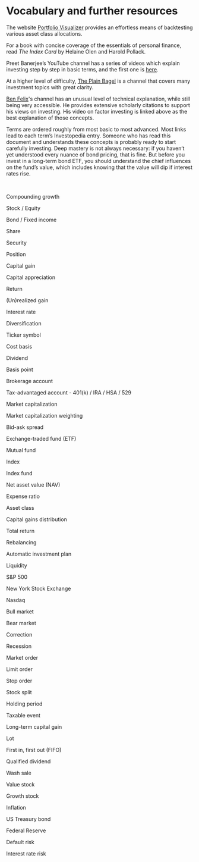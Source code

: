 # Vocabulary and further resources

The website [Portfolio Visualizer](https://www.portfoliovisualizer.com/backtest-asset-class-allocation) provides an effortless means of backtesting various asset class allocations.

For a book with concise coverage of the essentials of personal finance, read _The Index Card_ by Helaine Olen and Harold Pollack.

Preet Banerjee’s YouTube channel has a series of videos which explain investing step by step in basic terms, and the first one is [here](https://www.youtube.com/watch?v=Arz_9WX-pn0&ab_channel=PreetBanerjee).

At a higher level of difficulty, [The Plain Bagel](https://www.youtube.com/c/ThePlainBagel/videos) is a channel that covers many investment topics with great clarity.

[Ben Felix](https://www.youtube.com/c/BenFelixCSI/videos)'s channel has an unusual level of technical explanation, while still being very accessible. He provides extensive scholarly citations to support his views on investing. His video on factor investing is linked above as the best explanation of those concepts.

Terms are ordered roughly from most basic to most advanced. Most links lead to each term’s Investopedia entry. Someone who has read this document and understands these concepts is probably ready to start carefully investing. Deep mastery is not always necessary: if you haven’t yet understood every nuance of bond pricing, that is fine. But before you invest in a long-term bond ETF, you should understand the chief influences on the fund’s value, which includes knowing that the value will dip if interest rates rise.

&nbsp;

Compounding growth

Stock / Equity

Bond / Fixed income

Share

Security

Position

Capital gain

Capital appreciation

Return

(Un)realized gain

Interest rate

Diversification

Ticker symbol

Cost basis

Dividend

Basis point

Brokerage account

Tax-advantaged account - 401(k) / IRA / HSA / 529

Market capitalization

Market capitalization weighting

Bid-ask spread

Exchange-traded fund (ETF)

Mutual fund

Index

Index fund

Net asset value (NAV)

Expense ratio

Asset class

Capital gains distribution

Total return

Rebalancing

Automatic investment plan

Liquidity

S&P 500

New York Stock Exchange

Nasdaq

Bull market

Bear market

Correction

Recession

Market order

Limit order

Stop order

Stock split

Holding period

Taxable event

Long-term capital gain

Lot

First in, first out (FIFO)

Qualified dividend

Wash sale

Value stock

Growth stock

Inflation

US Treasury bond

Federal Reserve

Default risk

Interest rate risk
